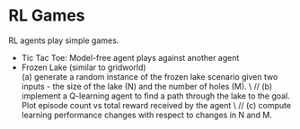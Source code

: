 # RL Games
RL agents play simple games.

- Tic Tac Toe: Model-free agent plays against another agent
- Frozen Lake (similar to gridworld) \
(a) generate a random instance of the frozen lake scenario given two inputs - the size of the lake (N) and the number of holes (M). \\ //
(b) implement a Q-learning agent to find a path through the lake to the goal. Plot episode count vs total reward received by the agent \\ //
(c) compute learning performance changes with respect to changes in N and M.
